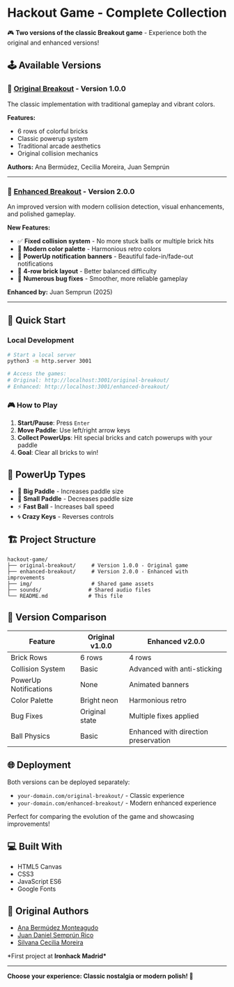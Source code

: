 # Hackout Game - Complete Collection

🎮 **Two versions of the classic Breakout game** - Experience both the original and enhanced versions!

## 🕹️ Available Versions

### 📁 [Original Breakout](./original-breakout/) - Version 1.0.0

The classic implementation with traditional gameplay and vibrant colors.

**Features:**

- 6 rows of colorful bricks
- Classic powerup system
- Traditional arcade aesthetics
- Original collision mechanics

**Authors:** Ana Bermúdez, Cecilia Moreira, Juan Semprún

---

### 📁 [Enhanced Breakout](./enhanced-breakout/) - Version 2.0.0

An improved version with modern collision detection, visual enhancements, and polished gameplay.

**New Features:**

- ✅ **Fixed collision system** - No more stuck balls or multiple brick hits
- 🎨 **Modern color palette** - Harmonious retro colors
- 💫 **PowerUp notification banners** - Beautiful fade-in/fade-out notifications
- 🎯 **4-row brick layout** - Better balanced difficulty
- 🔧 **Numerous bug fixes** - Smoother, more reliable gameplay

**Enhanced by:** Juan Semprun (2025)

---

## 🚀 Quick Start

### Local Development

```bash
# Start a local server
python3 -m http.server 3001

# Access the games:
# Original: http://localhost:3001/original-breakout/
# Enhanced: http://localhost:3001/enhanced-breakout/
```

### 🎮 How to Play

1. **Start/Pause**: Press `Enter`
2. **Move Paddle**: Use left/right arrow keys
3. **Collect PowerUps**: Hit special bricks and catch powerups with your paddle
4. **Goal**: Clear all bricks to win!

## 🎯 PowerUp Types

- 🔴 **Big Paddle** - Increases paddle size
- 🔵 **Small Paddle** - Decreases paddle size
- ⚡ **Fast Ball** - Increases ball speed
- 🌀 **Crazy Keys** - Reverses controls

## 🏗️ Project Structure

```
hackout-game/
├── original-breakout/     # Version 1.0.0 - Original game
├── enhanced-breakout/     # Version 2.0.0 - Enhanced with improvements
├── img/                   # Shared game assets
├── sounds/               # Shared audio files
└── README.md             # This file
```

## 🔄 Version Comparison

| Feature               | Original v1.0.0 | Enhanced v2.0.0                      |
| --------------------- | --------------- | ------------------------------------ |
| Brick Rows            | 6 rows          | 4 rows                               |
| Collision System      | Basic           | Advanced with anti-sticking          |
| PowerUp Notifications | None            | Animated banners                     |
| Color Palette         | Bright neon     | Harmonious retro                     |
| Bug Fixes             | Original state  | Multiple fixes applied               |
| Ball Physics          | Basic           | Enhanced with direction preservation |

## 🌐 Deployment

Both versions can be deployed separately:

- `your-domain.com/original-breakout/` - Classic experience
- `your-domain.com/enhanced-breakout/` - Modern enhanced experience

Perfect for comparing the evolution of the game and showcasing improvements!

## 💻 Built With

- HTML5 Canvas
- CSS3
- JavaScript ES6
- Google Fonts

## 👥 Original Authors

- [Ana Bermúdez Monteagudo](https://github.com/Anabm90)
- [Juan Daniel Semprún Rico](https://github.com/juansemprun)
- [Silvana Cecilia Moreira](https://github.com/scmoreira)

\*First project at **Ironhack Madrid\***

---

**Choose your experience: Classic nostalgia or modern polish! 🚀**
